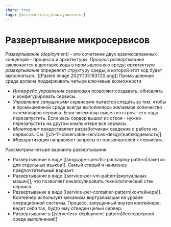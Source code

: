 ```yaml
---
share: true
tags: [microservice,книга,конспект]
---
```

# Развертывание микросервисов
*Развертывание (deployment)* - это сочетание двух взаимосвязанных концепций - процесса и архитектуры. *Процесс развертывания* заключается в доставке кода в промышленную среду; *архитектура развертывания* определяет структуру среды, в которой этот код будет выполняться.
![[Pasted image 20211105193720.png]]
Промышленная среда должна поддерживать четыре ключевые возможности
- *Интерфейс управления сервисами* позволяет создавать, обновлять и конфигурировать сервисы.
- *Управление запущеными сервисами* пытается следить за тем, чтобы в промышелнной среде всегда выполнялось желаемое количество экземпляров сервиса. Если экземпляр вышел из строя - его надо перезапустить. Если весь сервер вышел из строя - нужно перезапустить на другом компьютере все сервисы.
- *Мониторинг* предоставляет разработчикам сведения о работе их сервисов. См. [[ch-11-observable-services-design|наблюдаемость]].
- *Маршрутизация* направляет запросы от пользователей к сервисам.

Рассмотрим четыре варианта развертывания:
- Развертывание в виде [[language-specific-packaging-pattern|пакетов для отдельных языков]]. Самый старый и наименее предпочтительный вариант.
- Развертывание в виде [[service-per-vm-pattern|виртуальных машин]], что позволяет инкапсулировать технологический стек сервиса.
- Развертывание в виде [[service-per-container-pattern|контейнера]]. Контейнер использует механизм виртуализации на уровне операционной системы. Процесс, запущенный внутри контейнера, ведет себя так, будто ему отведен целый сервер.
- Развертывание в [[serverless-deployment-pattern|бессерверной среде выполнения]]
